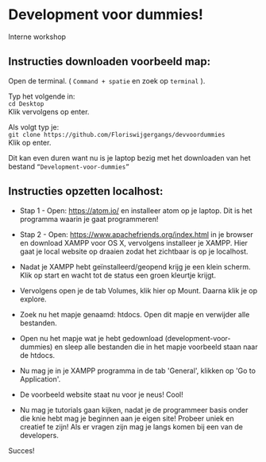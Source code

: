
# Development voor dummies!
Interne workshop


## Instructies downloaden voorbeeld map:
Open de terminal. ( ```Command + spatie``` en zoek op ```terminal``` ).

Typ het volgende in:\
```cd Desktop```\
Klik vervolgens op enter.

Als volgt typ je:\
```git clone https://github.com/Floriswijgergangs/devvoordummies```\
Klik op enter.

Dit kan even duren want nu is je laptop bezig met het downloaden van het bestand ```“Development-voor-dummies”```


## Instructies opzetten localhost:
- Stap 1 - Open: https://atom.io/ en installeer atom op je laptop. Dit is het programma waarin je gaat programmeren!

- Stap 2 - Open: https://www.apachefriends.org/index.html in je browser en download XAMPP voor OS X, vervolgens installeer je XAMPP. Hier gaat je local website op draaien zodat het zichtbaar is op je localhost.

- Nadat je XAMPP hebt geïnstalleerd/geopend krijg je een klein scherm. Klik op start en wacht tot de status een groen kleurtje krijgt. 

- Vervolgens open je de tab Volumes, klik hier op Mount. Daarna klik je op explore. 

- Zoek nu het mapje genaamd: htdocs. Open dit mapje en verwijder alle bestanden.

- Open nu het mapje wat je hebt gedownload (development-voor-dummies) en sleep alle bestanden die in het mapje voorbeeld staan naar de htdocs.

- Nu mag je in je XAMPP programma in de tab 'General', klikken op 'Go to Application'.

- De voorbeeld website staat nu voor je neus! Cool!

- Nu mag je tutorials gaan kijken, nadat je de programmeer basis onder die knie hebt mag je beginnen aan je eigen site! Probeer uniek en creatief te zijn! Als er vragen zijn mag je langs komen bij een van de developers. 

Succes!




